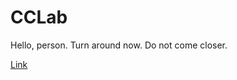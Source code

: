 # CCLab
 
Hello, person. Turn around now. Do not come closer.

[Link](https://asc-2.github.io/CCLab/min/index.html)